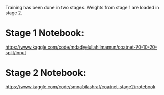 Training has been done in two stages. Weights from stage 1 are loaded in stage 2.
# Stage 1 Notebook:
https://www.kaggle.com/code/mdadyelullahilmamun/coatnet-70-10-20-split/input

# Stage 2 Notebook:
https://www.kaggle.com/code/smnabilashraf/coatnet-stage2/notebook
